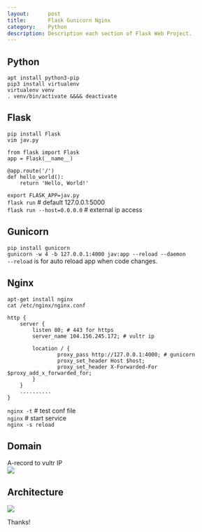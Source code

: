 ```yaml
---
layout:      post
title:       Flask Gunicorn Nginx
category:    Python
description: Description each section of Flask Web Project.
---
```


## Python ##
`apt install python3-pip`  
`pip3 install virtualenv`  
`virtualenv venv`  
`. venv/bin/activate &&&& deactivate`  



## Flask ##
`pip install Flask`  
`vim jav.py`  
```
from flask import Flask
app = Flask(__name__)

@app.route('/')
def hello_world():
    return 'Hello, World!'
```
`export FLASK_APP=jav.py`  
`flask run` # default 127.0.0.1:5000  
`flask run --host=0.0.0.0` # external ip access  


## Gunicorn ##
`pip install gunicorn`  
`gunicorn -w 4 -b 127.0.0.1:4000 jav:app --reload --daemon`  
`--reload` is for auto reload app when code changes.


## Nginx ##
`apt-get install nginx`  
`cat /etc/nginx/nginx.conf`  
```
http {
    server {
        listen 80; # 443 for https
        server_name 104.156.245.172; # vultr ip

        location / {
                proxy_pass http://127.0.0.1:4000; # gunicorn 
                proxy_set_header Host $host;
                proxy_set_header X-Forwarded-For $proxy_add_x_forwarded_for;
        }
    }
    ..........
}
```
`nginx -t` # test conf file  
`nginx` # start service  
`nginx -s reload`  

## Domain ##
A-record to vultr IP  
[![]({{site.baseurl}}/assets/img/webstack/A-record.png)]({{site.baseurl}}/assets/img/webstack/A-record.png)  

## Architecture ##
[![]({{site.baseurl}}/assets/img/webstack/webstack.png)]({{site.baseurl}}/assets/img/webstack/webstack.png)  

Thanks!  